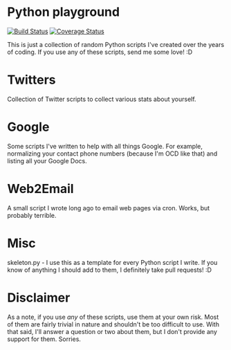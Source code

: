 # Python playground

[![Build Status](https://travis-ci.org/ryankanno/py-playground.png?branch=master)](https://travis-ci.org/ryankanno/py-playground)
[![Coverage Status](https://coveralls.io/repos/ryankanno/py-playground/badge.png)](https://coveralls.io/r/ryankanno/py-playground)

This is just a collection of random Python scripts I've created over the years
of coding.  If you use any of these scripts, send me some love! :D 


Twitters
========

Collection of Twitter scripts to collect various stats about yourself.


Google
========

Some scripts I've written to help with all things Google. For example, 
normalizing your contact phone numbers (because I'm OCD like that) and listing 
all your Google Docs.


Web2Email
========

A small script I wrote long ago to email web pages via cron.  Works, but
probably terrible.


Misc
====

skeleton.py - I use this as a template for every Python script I write. If
you know of anything I should add to them, I definitely take pull requests! :D


Disclaimer
==========

As a note, if you use *any* of these scripts, use them at your own risk.  Most
of them are fairly trivial in nature and shouldn't be too difficult to use.
With that said, I'll answer a question or two about them, but I don't provide
any support for them.  Sorries.
